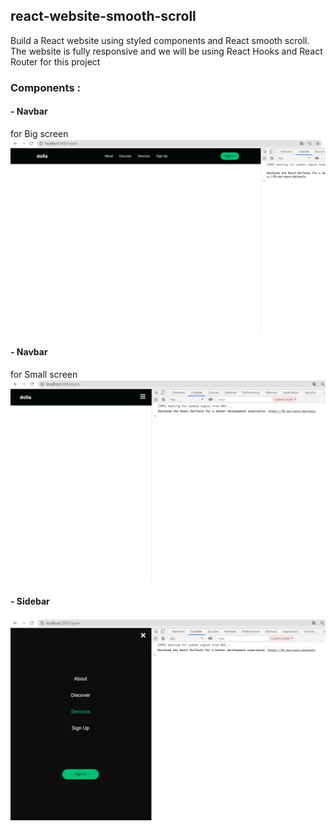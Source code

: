 ## react-website-smooth-scroll
Build a React website using styled components and React smooth scroll.
The website is fully responsive and we will be using React Hooks and React Router for this project

### Components : 
#### - Navbar
for Big screen 
<img src='public/screenshots/NavbarBigScreen.png'>
          
#### - Navbar
for Small screen
<img src='public/screenshots/NavbarSmallScreen.png'>
          
#### - Sidebar
<img src='public/screenshots/Sidebar.png'>
